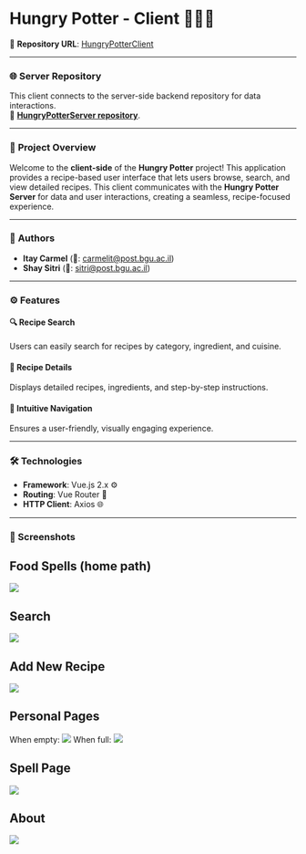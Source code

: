 # **Hungry Potter - Client** 🧙‍♂️🍲

🔗 **Repository URL**: [HungryPotterClient](https://github.com/shaySitri/HungryPotterClient)

---

### 🌐 **Server Repository**
This client connects to the server-side backend repository for data interactions.  
🔗 **[HungryPotterServer repository](https://github.com/shaySitri/HungryPotterServer)**.

---

### 📜 **Project Overview**
Welcome to the **client-side** of the **Hungry Potter** project! This application provides a recipe-based user interface that lets users browse, search, and view detailed recipes. This client communicates with the **Hungry Potter Server** for data and user interactions, creating a seamless, recipe-focused experience.

---

### 👥 **Authors**
- **Itay Carmel** (📧: carmelit@post.bgu.ac.il)
- **Shay Sitri** (📧: sitri@post.bgu.ac.il)

---


### ⚙️ **Features**

#### 🔍 Recipe Search
Users can easily search for recipes by category, ingredient, and cuisine.

#### 📑 Recipe Details
Displays detailed recipes, ingredients, and step-by-step instructions.

#### 🧭 Intuitive Navigation
Ensures a user-friendly, visually engaging experience.

---

### 🛠️ **Technologies**
- **Framework**: Vue.js 2.x ⚙️
- **Routing**: Vue Router 📡
- **HTTP Client**: Axios 🌐

---

### 📸 Screenshots

## Food Spells (home path)
<img src="/public/foodspells.jpg"><img>
## Search
<img src="/public/search.jpg"><img>
## Add New Recipe
<img src="/public/addnewspell.jpg"><img>
## Personal Pages
When empty:
<img src="/public/err12.jpg"><img>
When full:
<img src="/public/full.png"><img>
## Spell Page
<img src="/public/recipe.jpg"><img>
## About
<img src="/public/about.jpg"><img>

